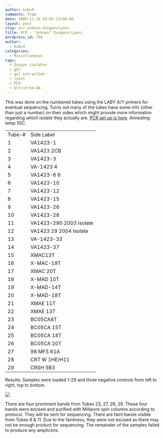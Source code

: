 ```yaml
---
author: kubu4
comments: true
date: 2009-11-18 03:05:13+00:00
layout: post
slug: pcr-unkown-dunganslyons
title: PCR - "Unkown" Dungans/Lyons
wordpress_id: 794
author:
  - kubu4
categories:
  - Miscellaneous
tags:
  - Dungan isolates
  - gel
  - gel extraction
  - lyons
  - PCR
  - Ultrafree-DA
---
```


This was done on the numbered tubes using the LABY A/Y primers for eventual sequencing. Turns out many of the tubes have some info (other than just a number) on their sides which might provide more information regarding which isolate they actually are. [PCR set up is here](https://eagle.fish.washington.edu/Arabidopsis/Notebook%20Workup%20Files/20091117-01.jpg). Annealing temp 55C.

<table class="wiki_table mceItemTable" >
<tbody >
<tr >

<td >Tube-#
</td>

<td >Side Label
</td>
</tr>
<tr >

<td >1
</td>

<td >VA1423-1
</td>
</tr>
<tr >

<td >2
</td>

<td >VA1423 2CB
</td>
</tr>
<tr >

<td >3
</td>

<td >VA1423-3
</td>
</tr>
<tr >

<td >4
</td>

<td >VA-1423 4
</td>
</tr>
<tr >

<td >5
</td>

<td >VA1423-6 6
</td>
</tr>
<tr >

<td >6
</td>

<td >VA1423-10
</td>
</tr>
<tr >

<td >7
</td>

<td >VA1423-12
</td>
</tr>
<tr >

<td >8
</td>

<td >VA1423-15
</td>
</tr>
<tr >

<td >9
</td>

<td >VA1423-26
</td>
</tr>
<tr >

<td >10
</td>

<td >VA1423-28
</td>
</tr>
<tr >

<td >11
</td>

<td >VA1423-290 2003 Isolate
</td>
</tr>
<tr >

<td >12
</td>

<td >VA1423 29 2004 Isolate
</td>
</tr>
<tr >

<td >13
</td>

<td >VA-1423-33
</td>
</tr>
<tr >

<td >14
</td>

<td >VA1423-37
</td>
</tr>
<tr >

<td >15
</td>

<td >XMAC13T
</td>
</tr>
<tr >

<td >16
</td>

<td >X-MAC-19T
</td>
</tr>
<tr >

<td >17
</td>

<td >XMAC 20T
</td>
</tr>
<tr >

<td >18
</td>

<td >X-MAD 10T
</td>
</tr>
<tr >

<td >19
</td>

<td >X-MAD-14T
</td>
</tr>
<tr >

<td >20
</td>

<td >X-MAD-18T
</td>
</tr>
<tr >

<td >21
</td>

<td >XMAE 11T
</td>
</tr>
<tr >

<td >22
</td>

<td >XMAE 13T
</td>
</tr>
<tr >

<td >23
</td>

<td >BC05CA8T
</td>
</tr>
<tr >

<td >24
</td>

<td >BC05CA 15T
</td>
</tr>
<tr >

<td >25
</td>

<td >BC05CA 18T
</td>
</tr>
<tr >

<td >26
</td>

<td >BC05CA 20T
</td>
</tr>
<tr >

<td >27
</td>

<td >98 MFS 61A
</td>
</tr>
<tr >

<td >28
</td>

<td >CRT W 1HE/H11
</td>
</tr>
<tr >

<td >29
</td>

<td >CRSH 5B3
</td>
</tr>
</tbody>
</table>

Results: Samples were loaded 1-29 and three negative controls from left to right, top to bottom.

![](https://eagle.fish.washington.edu/Arabidopsis/20091118.jpg)

There are four prominent bands from Tubes 23, 27, 28, 29. These four bands were excised and purified with Millipore spin columns according to protocol. They will be sent for sequencing. There are faint bands visible from Tubes 9 & 11. Due to the faintness, they were not excised as there may not be enough product for sequencing. The remainder of the samples failed to produce any amplicons.
